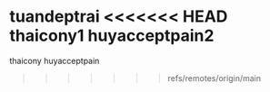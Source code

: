 tuandeptrai
<<<<<<< HEAD
thaicony1
huyacceptpain2
=======
thaicony
huyacceptpain
>>>>>>> refs/remotes/origin/main
